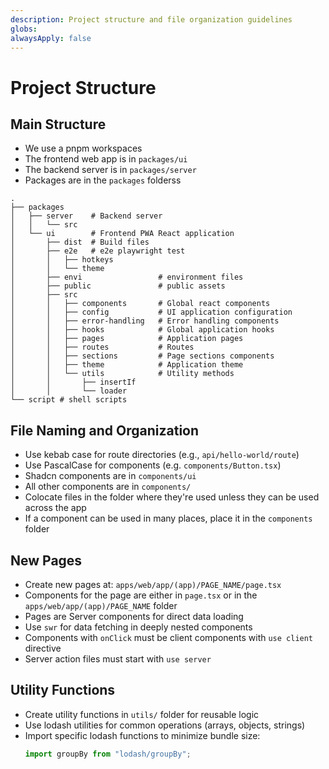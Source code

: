 ```yaml
---
description: Project structure and file organization guidelines
globs: 
alwaysApply: false
---
```

# Project Structure

## Main Structure

- We use a pnpm workspaces
- The frontend web app is in `packages/ui`
- The backend server is in `packages/server`
- Packages are in the `packages` folderss

```tree
.
├── packages       
│   ├── server    # Backend server
│   │   └── src
│   └── ui        # Frontend PWA React application
│       ├── dist  # Build files
│       ├── e2e   # e2e playwright test
│       │   ├── hotkeys
│       │   └── theme
│       ├── envi                 # environment files
│       ├── public               # public assets
│       ├── src     
│       │   ├── components       # Global react components
│       │   ├── config           # UI application configuration
│       │   ├── error-handling   # Error handling components
│       │   ├── hooks            # Global application hooks
│       │   ├── pages            # Application pages
│       │   ├── routes           # Routes
│       │   ├── sections         # Page sections components
│       │   ├── theme            # Application theme
│       │   └── utils            # Utility methods
│       │       ├── insertIf
│       │       └── loader
└── script # shell scripts

```

## File Naming and Organization

- Use kebab case for route directories (e.g., `api/hello-world/route`)
- Use PascalCase for components (e.g. `components/Button.tsx`)
- Shadcn components are in `components/ui`
- All other components are in `components/`
- Colocate files in the folder where they're used unless they can be used across the app
- If a component can be used in many places, place it in the `components` folder

## New Pages

- Create new pages at: `apps/web/app/(app)/PAGE_NAME/page.tsx`
- Components for the page are either in `page.tsx` or in the `apps/web/app/(app)/PAGE_NAME` folder
- Pages are Server components for direct data loading
- Use `swr` for data fetching in deeply nested components
- Components with `onClick` must be client components with `use client` directive
- Server action files must start with `use server`

## Utility Functions

- Create utility functions in `utils/` folder for reusable logic
- Use lodash utilities for common operations (arrays, objects, strings)
- Import specific lodash functions to minimize bundle size:
  ```ts
  import groupBy from "lodash/groupBy";
  ```
